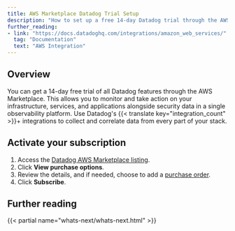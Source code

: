 ```yaml
---
title: AWS Marketplace Datadog Trial Setup
description: "How to set up a free 14-day Datadog trial through the AWS Marketplace"
further_reading:
- link: "https://docs.datadoghq.com/integrations/amazon_web_services/"
  tag: "Documentation"
  text: "AWS Integration"
---
```


## Overview

You can get a 14-day free trial of all Datadog features through the AWS Marketplace. This allows you to monitor and take action on your infrastructure, services, and applications alongside security data in a single observability platform. Use Datadog's {{< translate key="integration_count" >}}+ integrations to collect and correlate data from every part of your stack.

## Activate your subscription

1. Access the [Datadog AWS Marketplace listing][1].
2. Click **View purchase options**.
3. Review the details, and if needed, choose to add a [purchase order][2].
4. Click **Subscribe**.

## Further reading

{{< partial name="whats-next/whats-next.html" >}}

[1]: https://aws.amazon.com/marketplace/pp/prodview-7tlwraipohxq6
[2]: https://docs.aws.amazon.com/marketplace/latest/buyerguide/buyer-purchase-orders.html?icmpid=docs_console_unmapped
